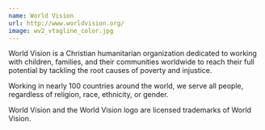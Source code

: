 ```yaml
---
name: World Vision 
url: http://www.worldvision.org/
image: wv2_vtagline_color.jpg
---
```

World Vision is a Christian humanitarian organization dedicated to working with children, families, and their communities worldwide to reach their full potential by tackling the root causes of poverty and injustice.

Working in nearly 100 countries around the world, we serve all people, regardless of religion, race, ethnicity, or gender.

World Vision and the World Vision logo are licensed trademarks of World Vision.

